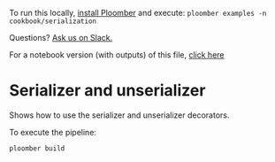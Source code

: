 <!-- start header -->
To run this locally, [install Ploomber](https://docs.ploomber.io/en/latest/get-started/quick-start.html) and execute: `ploomber examples -n cookbook/serialization`

Questions? [Ask us on Slack.](https://ploomber.io/community/)

For a notebook version (with outputs) of this file, [click here](https://github.com/ploomber/projects/blob/master/cookbook/serialization/README.ipynb)
<!-- end header -->



# Serializer and unserializer

<!-- start description -->
Shows how to use the serializer and unserializer decorators.
<!-- end description -->

To execute the pipeline:

```sh
ploomber build
```

